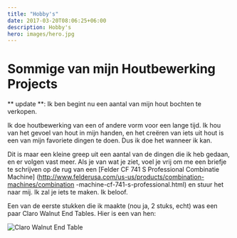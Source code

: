 ```yaml
---
title: "Hobby's"
date: 2017-03-20T08:06:25+06:00
description: Hobby's
hero: images/hero.jpg
---
```


# Sommige van mijn Houtbewerking Projects

** update **: Ik ben begint nu een aantal van mijn hout bochten te verkopen.

Ik doe houtbewerking van een of andere vorm voor een lange tijd. Ik hou van het gevoel van hout in mijn handen, en het creëren van iets uit hout is een van mijn favoriete dingen te doen. Dus ik doe het wanneer ik kan.

Dit is maar een kleine greep uit een aantal van de dingen die ik heb gedaan, en er volgen vast meer. Als je van wat je ziet, voel je vrij om me een briefje te schrijven op de rug van een [Felder CF 741 S Professional Combinatie Machine] (http://www.felderusa.com/us-us/products/combination-machines/combination -machine-cf-741-s-professional.html) en stuur het naar mij. Ik zal je iets te maken. Ik beloof.

Een van de eerste stukken die ik maakte (nou ja, 2 stuks, echt) was een paar Claro Walnut End Tables. Hier is een van hen:

![Claro Walnut End Table](/posts/hobbies/hero.jpg)
